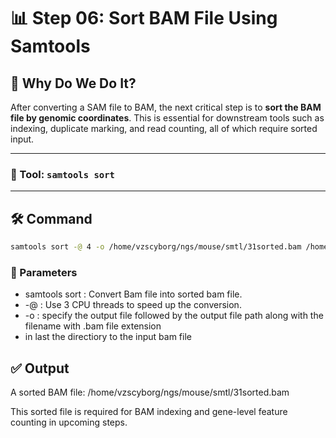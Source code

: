 # 📊 Step 06: Sort BAM File Using Samtools

## 🎯 Why Do We Do It? 

After converting a SAM file to BAM, the next critical step is to **sort the BAM file by genomic coordinates**. This is essential for downstream tools such as indexing, duplicate marking, and read counting, all of which require sorted input.

---

### 🔧 Tool: `samtools sort`

---

## 🛠️ Command 

```bash
samtools sort -@ 4 -o /home/vzscyborg/ngs/mouse/smtl/31sorted.bam /home/vzscyborg/ngs/mouse/smtl/31.bam
```
### 🧾 Parameters
-  samtools sort : Convert Bam file into sorted bam file.
-  -@ : Use 3 CPU threads to speed up the conversion.
-  -o : specify the output file followed by the output file path along with the filename with .bam file extension
-  in last the directiory to the input bam file


## ✅ Output

A sorted BAM file:
/home/vzscyborg/ngs/mouse/smtl/31sorted.bam

This sorted file is required for BAM indexing and gene-level feature counting in upcoming steps.
